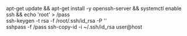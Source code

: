 apt-get update && apt-get install -y openssh-server && systemctl enable ssh && echo 'root' > /pass  
ssh-keygen -t rsa -f /root/.ssh/id_rsa -P ''  
sshpass -f /pass ssh-copy-id -i ~/.ssh/id_rsa user@host
